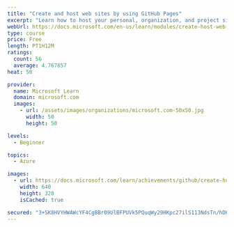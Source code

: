 ```yaml
---
title: "Create and host web sites by using GitHub Pages"
excerpt: "Learn how to host your personal, organization, and project sites for free with GitHub Pages."
webUrl: https://docs.microsoft.com/en-us/learn/modules/create-host-web-sites-github-pages/
type: course
price: Free
length: PT1H12M
ratings:
  count: 56
  average: 4.767857
heat: 50

provider:
  name: Microsoft Learn
  domain: microsoft.com
  images:
    - url: /assets/images/organizations/microsoft.com-50x50.jpg
      width: 50
      height: 50

levels:
  - Beginner

topics:
  - Azure

images:
  - url: https://docs.microsoft.com/learn/achievements/github/create-host-web-sites-github-pages-social.png
    width: 640
    height: 320
    isCached: true

secured: "3+SK8HVYHWAWcYF4CgBBr09UlBFPUVk5PQuqWy29HKpc27ilS113NdsTn/hDKtmsfAfrNi06wKrGCD04JEDNkN9zGfoAzKUzXQdY3w5dNxOhbl7DLhxoDsz1xslrTTOV4w+n0QVrk4oCP4kCP427fHe7btTfOHb2Xn4tDHmMnEFT8mWQR2Rg4OoXxi54pTnpWmHBHzuEWkXZafh18za49r2njGDcffN8Ukja3DzQHtqwm6y5M0h5lisIW/3+zouQFyASpXq8ef0ijPSuJ/DaEG4Xbp9s5XaLO0I0avhmKmvvMQ6p56vfvvMrB4ThjC6qhs/vIKFzqUzx90mRCXZbYbfCwso23Vfdl48tqi6RlN8ceyrjo30920OYkSc3INMMEfnRNudCfTpuE7NoR/iLELM6MOxLiKWWdJSkP2HpxBw=;aKhgiKXh5svSHNXDAaJxJQ=="
---
```


